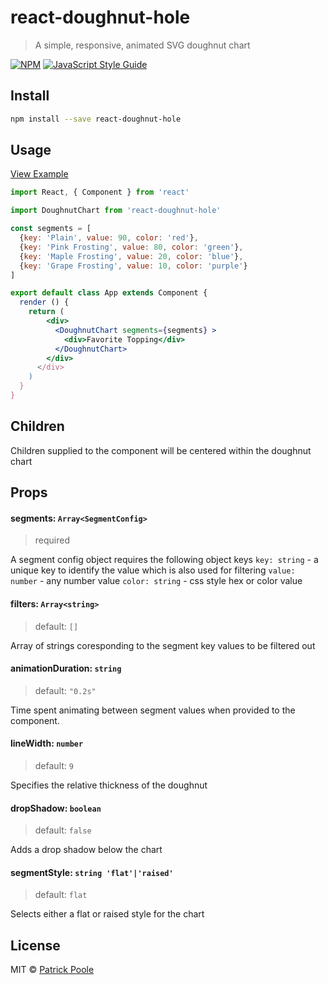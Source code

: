 # react-doughnut-hole

> A simple, responsive, animated SVG doughnut chart

[![NPM](https://img.shields.io/npm/v/react-doughnut-hole.svg)](https://www.npmjs.com/package/react-doughnut-hole) [![JavaScript Style Guide](https://img.shields.io/badge/code_style-standard-brightgreen.svg)](https://standardjs.com)

## Install

```bash
npm install --save react-doughnut-hole
```

## Usage

[View Example](https://gluemonkey.github.io/react-doughnut-hole)

```jsx
import React, { Component } from 'react'

import DoughnutChart from 'react-doughnut-hole'

const segments = [
  {key: 'Plain', value: 90, color: 'red'},
  {key: 'Pink Frosting', value: 80, color: 'green'},
  {key: 'Maple Frosting', value: 20, color: 'blue'},
  {key: 'Grape Frosting', value: 10, color: 'purple'}
]

export default class App extends Component {
  render () {
    return (
        <div>
          <DoughnutChart segments={segments} >
            <div>Favorite Topping</div>
          </DoughnutChart>
        </div>
      </div>
    )
  }
}

```
## Children

Children supplied to the component will be centered within the doughnut chart

## Props

#### segments: `Array<SegmentConfig>`

> required

A segment config object requires the following object keys
`key: string` - a unique key to identify the value which is also used for filtering
`value: number` - any number value
`color: string` - css style hex or color value

#### filters: `Array<string>`

> default: `[]`

Array of strings coresponding to the segment key values to be filtered out

#### animationDuration: `string`

> default: `"0.2s"`

Time spent animating between segment values when provided to the component.


#### lineWidth: `number`

> default: `9`

Specifies the relative thickness of the doughnut

#### dropShadow: `boolean`

> default: `false`

Adds a drop shadow below the chart

#### segmentStyle: `string 'flat'|'raised'`

> default: `flat`

Selects either a flat or raised style for the chart

## License

MIT © [Patrick Poole](https://github.com/gluemonkey)
